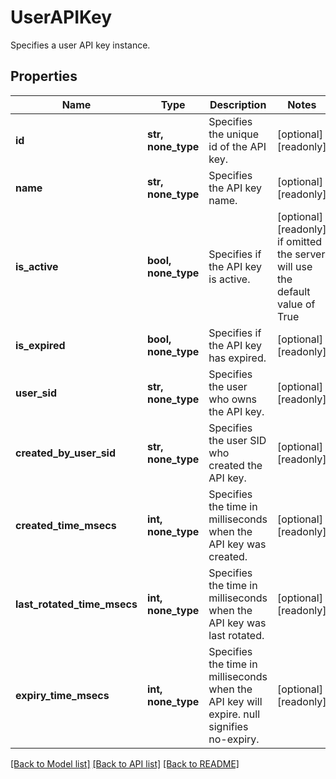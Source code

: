# UserAPIKey

Specifies a user API key instance.

## Properties
Name | Type | Description | Notes
------------ | ------------- | ------------- | -------------
**id** | **str, none_type** | Specifies the unique id of the API key. | [optional] [readonly] 
**name** | **str, none_type** | Specifies the API key name. | [optional] [readonly] 
**is_active** | **bool, none_type** | Specifies if the API key is active. | [optional] [readonly]  if omitted the server will use the default value of True
**is_expired** | **bool, none_type** | Specifies if the API key has expired. | [optional] [readonly] 
**user_sid** | **str, none_type** | Specifies the user who owns the API key. | [optional] [readonly] 
**created_by_user_sid** | **str, none_type** | Specifies the user SID who created the API key. | [optional] [readonly] 
**created_time_msecs** | **int, none_type** | Specifies the time in milliseconds when the API key was created. | [optional] [readonly] 
**last_rotated_time_msecs** | **int, none_type** | Specifies the time in milliseconds when the API key was last rotated. | [optional] [readonly] 
**expiry_time_msecs** | **int, none_type** | Specifies the time in milliseconds when the API key will expire. null signifies no-expiry. | [optional] [readonly] 

[[Back to Model list]](../README.md#documentation-for-models) [[Back to API list]](../README.md#documentation-for-api-endpoints) [[Back to README]](../README.md)


